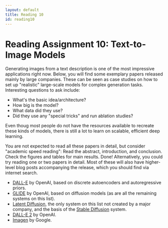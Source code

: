 ```yaml
---
layout: default
title: Reading 10
id: reading10
---
```



# Reading Assignment 10: Text-to-Image Models

Generating images from a text description is one of the most impressive applications
right now. Below, you will find some exemplary papers released mainly by large
companies. These can be seen as case studies on how to set up "realistic" large-scale
models for complex generation tasks. Interesting questions to ask include:
- What's the basic idea/architecture?
- How big is the model?
- What data did they use?
- Did they use any "special tricks" and run ablation studies?

Even thoug most people do not have the resources available to recreate these
kinds of models, there is still a lot to learn on scalable, efficient deep
learning.

You are not expected to read all these papers in detail, but consider
"academic speed reading": Read the abstract, introduction, and conclusion. Check
the figures and tables for main results. Done! Alternatively, you could try reading
one or two papers in detail. Most of these will also have higher-level blog posts
accompanying the release, which you should find via internet search.

- [DALL-E](https://arxiv.org/pdf/2102.12092.pdf) by OpenAI, based on discrete
autoencoders and autoregressive priors.
- [GLIDE](https://arxiv.org/pdf/2112.10741.pdf) by OpenAI, based on diffusion
models (as are all the remaining systems on this list).
- [Latent Diffusion](https://arxiv.org/pdf/2112.10752.pdf), the only system on
this list not created by a major company, and the basis of the [Stable Diffusion](https://stability.ai/blog/stable-diffusion-public-release)
system.
- [DALL-E 2](https://cdn.openai.com/papers/dall-e-2.pdf) by OpenAI.
- [Imagen](https://proceedings.neurips.cc/paper_files/paper/2022/file/ec795aeadae0b7d230fa35cbaf04c041-Paper-Conference.pdf) by Google.
